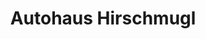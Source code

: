 ---
title: "Autohaus Hirschmugl"
url: /feldbach/autohaus-hirschmugl-europastrasse/
shop: Autowerkstatt
---